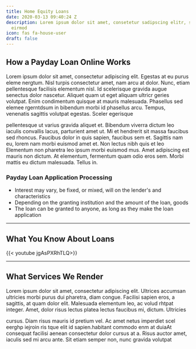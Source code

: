 ```yaml
---
title: Home Equity Loans
date: 2020-03-13 09:40:24 Z
description: Lorem ipsum dolor sit amet, consetetur sadipscing elitr, sed diam nonumy
  eirmod
icon: fas fa-house-user
draft: false
---
```


## How a Payday Loan Online Works
Lorem ipsum dolor sit amet, consectetur adipiscing elit. Egestas at eu purus eleme nergtum. Nisl turpis consectetur amet, nam arcu at dolor. Nunc, etiam pellentesque facilisis elementum nisl. Id scelerisque gravida augue senectus dolor nascetur. Aliquet quam ut eget aliquam ultricr geries volutpat. Enim condimentum quisque at mauris malesuada. Phasellus sed elemee rgerntdsum in bibendum morbi id phasellus arcu. Tempus, venenatis sagittis volutpat egestas. Sceler egerisque 

pellentesque ut varius gravida aliquet et. Bibendum viverra dictum leo iaculis convallis lacus, parturient amet ut. Mi et hendrerit sit massa faucibus sed rhoncus. Faucibus dolor in quis sapien, faucibus sem et. Sagittis nam eu, lorem nam morbi euismod amet et. Non lectus nibh quis et leo 
Elementum non pharetra leo ipsum morbi euismod mus. Amet adipiscing est mauris non dictum. At elementum, fermentum quam odio eros sem. Morbi mattis eu dictum malesuada. Tellus in.

### Payday Loan Application Processing

* Interest may vary, be fixed, or mixed, will on the lender's and characteristics
* Depending on the granting institution and the amount of the loan, goods
* The loan can be granted to anyone, as long as they make the loan application

<hr>

## What You Know About Loans

{{< youtube jgAsPXRhTLQ>}}

<hr>

## What Services We Render
Lorem ipsum dolor sit amet, consectetur adipiscing elit. Ultrices accumsan ultricies morbi purus dui pharetra, diam congue. Facilisi sapien eros, a sagittis, at quam dolor elit. Malesuada elementum leo, ac volud rhtpat integer. Amet, dolor risus lectus platea lectus faucibus mi, dictum. Ultricies 

cursus. Diam risus mauris id pretium vel. Ac amet netus imperdiet scel eerghp iejroin ris tque elit id sapien.habitant commodo enm at duiaAt consequat facilisi aenean consectetur dolor cursus at a. Risus auctor amet, iaculis sed mi arcu ante. Sit etiam semper non, nunc gravida volutpat 